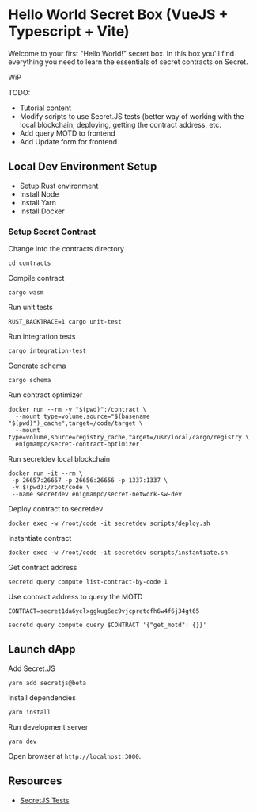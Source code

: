 # Hello World Secret Box (VueJS + Typescript + Vite)

Welcome to your first "Hello World!" secret box. In this box you'll find everything you need to learn the essentials of secret contracts on Secret.

WiP

TODO:
- Tutorial content
- Modify scripts to use Secret.JS tests (better way of working with the local blockchain, deploying, getting the contract address, etc.
- Add query MOTD to frontend
- Add Update form for frontend

## Local Dev Environment Setup

- Setup Rust environment
- Install Node
- Install Yarn
- Install Docker

### Setup Secret Contract

Change into the contracts directory

```
cd contracts
```

Compile contract

```
cargo wasm
```

Run unit tests

```
RUST_BACKTRACE=1 cargo unit-test
```

Run integration tests

```
cargo integration-test
```

Generate schema

```
cargo schema
```

Run contract optimizer

```
docker run --rm -v "$(pwd)":/contract \
  --mount type=volume,source="$(basename "$(pwd)")_cache",target=/code/target \
  --mount type=volume,source=registry_cache,target=/usr/local/cargo/registry \
  enigmampc/secret-contract-optimizer  
````

Run secretdev local blockchain

```
docker run -it --rm \
 -p 26657:26657 -p 26656:26656 -p 1337:1337 \
 -v $(pwd):/root/code \
 --name secretdev enigmampc/secret-network-sw-dev
```

Deploy contract to secretdev

```
docker exec -w /root/code -it secretdev scripts/deploy.sh
```

Instantiate contract

```
docker exec -w /root/code -it secretdev scripts/instantiate.sh
```

Get contract address

```
secretd query compute list-contract-by-code 1
```

Use contract address to query the MOTD

```
CONTRACT=secret1da6yclxggkug6ec9vjcpretcfh6w4f6j34gt65

secretd query compute query $CONTRACT '{"get_motd": {}}'
```

## Launch dApp

Add Secret.JS

```
yarn add secretjs@beta
```

Install dependencies

```
yarn install
```

Run development server

```
yarn dev
```

Open browser at `http://localhost:3000`.


## Resources

- [SecretJS Tests](https://github.com/scrtlabs/secret.js/blob/master/test/test.ts)


